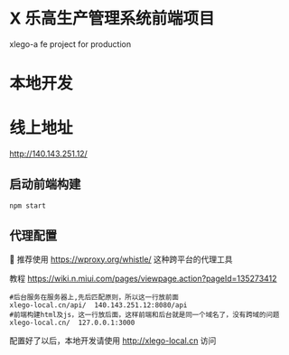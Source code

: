 # X 乐高生产管理系统前端项目

xlego-a fe project for production

# 本地开发

# 线上地址

http://140.143.251.12/

## 启动前端构建

```
npm start
```

## 代理配置

 推荐使用 https://wproxy.org/whistle/ 这种跨平台的代理工具

教程 https://wiki.n.miui.com/pages/viewpage.action?pageId=135273412

```
#后台服务在服务器上,先后匹配原则，所以这一行放前面
xlego-local.cn/api/  140.143.251.12:8080/api
#前端构建html及js，这一行放后面，这样前端和后台就是同一个域名了，没有跨域的问题
xlego-local.cn/  127.0.0.1:3000
```

配置好了以后，本地开发请使用 http://xlego-local.cn 访问
